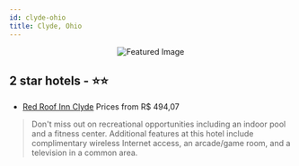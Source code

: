 ```yaml
---
id: clyde-ohio
title: Clyde, Ohio
---
```


<center><img src="https://i.travelapi.com/hotels/1000000/470000/465700/465687/38ae9b23_z.jpg" alt="Featured Image" /></center>


##  2 star hotels - ⭐️⭐️

-    [Red Roof Inn Clyde](https://us.hurb.com/hotels/clyde/red-roof-inn-clyde-JNP-JP976330?cmp=18055) Prices from R$ 494,07
   > Don't miss out on recreational opportunities including an indoor pool and a fitness center. Additional features at this hotel include complimentary wireless Internet access, an arcade/game room, and a television in a common area.
